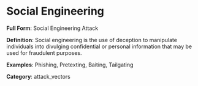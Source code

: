 # Social Engineering

**Full Form**: Social Engineering Attack

**Definition**: Social engineering is the use of deception to manipulate individuals into divulging confidential or personal information that may be used for fraudulent purposes.

**Examples**: Phishing, Pretexting, Baiting, Tailgating

**Category**: attack_vectors
